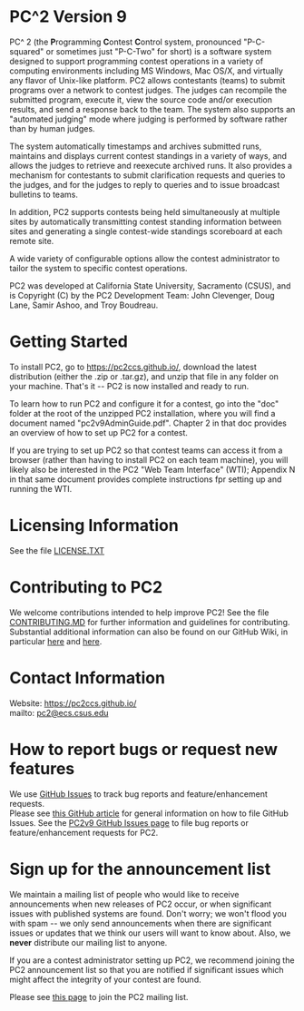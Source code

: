 # PC^2 Version 9

PC^ 2 (the **P**rogramming **C**ontest **C**ontrol system, pronounced "P-C-squared" or sometimes just "P-C-Two" for short) is a 
software system designed to support programming contest operations in a variety of computing environments including MS Windows, Mac OS/X,
and virtually any flavor of Unix-like platform. 
PC2 allows contestants (teams) to submit programs over a network to contest judges. 
The judges can recompile the submitted program, execute it, view the source code and/or execution results, 
and send a response back to the team. 
The system also supports an "automated judging" mode where judging is performed by software rather than by human judges.

The system automatically timestamps and archives submitted runs, maintains and displays current contest standings in a variety of ways, 
and allows the judges to retrieve and reexecute archived runs. 
It also provides a mechanism for contestants to submit clarification requests and queries to the judges, 
and for the judges to reply to queries and to issue broadcast bulletins to teams. 

In addition, PC2 supports contests being held simultaneously at multiple sites by automatically transmitting contest standing 
information between sites and generating a single contest-wide standings scoreboard at each remote site.

A wide variety of configurable options allow the contest administrator to tailor the system to specific contest operations. 

PC2 was developed at California State University, Sacramento (CSUS), and is Copyright (C) by the PC2 Development Team: John Clevenger,
Doug Lane, Samir Ashoo, and Troy Boudreau.  

# Getting Started  

To install PC2, go to https://pc2ccs.github.io/, download the latest distribution (either the .zip or .tar.gz), and unzip that file in any 
folder on your machine.  That's it -- PC2 is now installed and ready to run.

To learn how to run PC2 and configure it for a contest, go into the "doc" folder at the root of the unzipped PC2 installation,
where you will find a document named "pc2v9AdminGuide.pdf".  Chapter 2 in that doc provides an overview of how to set up PC2 for a contest.

If you are trying to set up PC2 so that contest teams can access it from a browser (rather than having to install PC2 on each team machine),
you will likely also be interested in the PC2 "Web Team Interface" (WTI); Appendix N in that same document provides complete instructions fpr 
setting up and running the WTI.


# Licensing Information
See the file [LICENSE.TXT](./LICENSE.TXT)

# Contributing to PC2
We welcome contributions intended to help improve PC2!  See the file [CONTRIBUTING.MD](./CONTRIBUTING.MD) for further information and
guidelines for contributing.  Substantial additional information can also be found on our GitHub Wiki, in particular 
[here](https://github.com/pc2ccs/pc2v9/wiki) and [here](https://github.com/pc2ccs/pc2v9/wiki/Contents).

# Contact Information
Website:  https://pc2ccs.github.io/  
mailto: pc2@ecs.csus.edu

# How to report bugs or request new features
We use [GitHub Issues](https://guides.github.com/features/issues/)
to track bug reports and feature/enhancement requests.  
Please see [this GitHub article](https://help.github.com/en/articles/creating-an-issue) 
for general information on how to file GitHub Issues.
See the [PC2v9 GitHub Issues page](https://github.com/pc2ccs/pc2v9/issues) to file bug reports or feature/enhancement requests
for PC2.

# Sign up for the announcement list
We maintain a mailing list of people who would like to receive announcements when new releases of PC2 occur, 
or when significant issues with published systems are found. 
Don't worry; we won't flood you with spam -- we only send announcements when there are significant issues or updates that
we think our users will want to know about.  Also, we **never** distribute our mailing list to anyone.

If you are a contest administrator setting up PC2, we recommend joining the PC2 announcement list so that you are notified 
if significant issues which might affect the integrity of your contest are found.

Please see [this page](http://hera.ecs.csus.edu/mailman/listinfo/pc2-announce "Join the Pc2 Mailing list") to join the PC2 mailing list.

